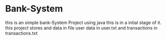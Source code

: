 # Bank-System
this is an simple bank-System Project using java 
this is in a intial stage of it.
this project stores and data in file 
user data in user.txt
and transactions in transactions.txt
